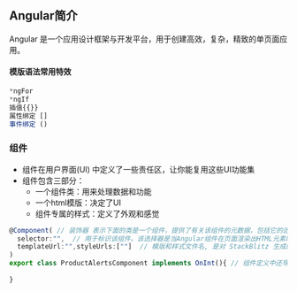 ## Angular简介

Angular 是一个应用设计框架与开发平台，用于创建高效，复杂，精致的单页面应用。



#### 模版语法常用特效

```js
*ngFor 
*ngIf
插值{{}}
属性绑定 []
事件绑定 ()
```



### 组件

* 组件在用户界面(UI) 中定义了一些责任区，让你能复用这些UI功能集
* 组件包含三部分：
  * 一个组件类：用来处理数据和功能
  * 一个html模版：决定了UI
  * 组件专属的样式：定义了外观和感觉

```js
@Component( // 装饰器 表示下面的类是一个组件，提供了有关该组件的元数据，包括它的选择器，模版和样式。
  selector:"",  // 用于标识该组件。该选择器是当Angular组件在页面渲染出HTML元素时使用的名字。一般组件选择器会以前缀app-开头，后跟组件名称
  templateUrl:"",styleUrls:[""]  // 模版和样式文件名, 是对 StackBlitz 生成的html和css文件的引用。  
)
export class ProductAlertsComponent implements OnInt(){ // 组件定义中还导出了类，用于处理该组件的功能
  
}
```

